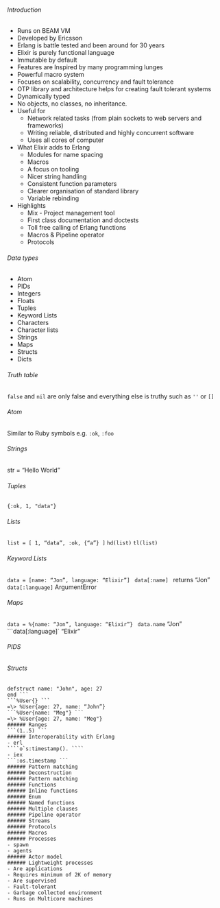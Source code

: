 
###### Introduction
- Runs on BEAM VM
- Developed by Ericsson
- Erlang is battle tested and been around for 30 years	 
- Elixir is purely functional language
- Immutable by default
- Features are Inspired by many programming lunges 
- Powerful macro system
- Focuses on scalability, concurrency and fault tolerance
- OTP library and architecture helps for creating fault tolerant systems
- Dynamically typed
- No objects, no classes, no inheritance.
- Useful for
	- Network related tasks (from plain sockets to web servers and frameworks)
	- Writing reliable, distributed and highly concurrent software
	- Uses all cores of computer
- What Elixir adds to Erlang
	- Modules for name spacing
	- Macros
	- A focus on tooling
	- Nicer string handling
	- Consistent function parameters
	- Clearer organisation of standard library
	- Variable rebinding
- Highlights
	- Mix - Project management tool
	- First class documentation and doctests
	- Toll free calling of Erlang functions
	- Macros & Pipeline operator
	- Protocols
###### Data types
- Atom
- PIDs
- Integers
- Floats
- Tuples
- Keyword Lists
- Characters
- Character lists
- Strings
- Maps
- Structs
- Dicts

###### Truth table
`false` and `nil` are only false and everything else is truthy such as `''` or `[]`
###### Atom
Similar to Ruby symbols
e.g. `:ok`, `:foo`
###### Strings
str = “Hello World”
###### Tuples
`{:ok, 1, "data"}`
###### Lists
```list = [ 1, “data”, :ok, {“a”} ]```
`hd(list)`
`tl(list)`
###### Keyword Lists
```data = [name: “Jon”, language: “Elixir”] ```
```data[:name] ``` returns “Jon”
```data[:language]``` ArgumentError 
###### Maps
```data = %{name: “Jon”, language: “Elixir”} ```
```data.name``` “Jon”
```data[:language]` “Elixir”
###### PIDS
###### Structs
```defmodule User dodefstruct name: "John", age: 27end ``` 
```%User{} ```
=\> %User{age: 27, name: “John”} 
```%User{name: "Meg"} ```
=\> %User{age: 27, name: "Meg"} 
###### Ranges
```(1..5) ```
###### Interoperability with Erlang
- erl 
````o`s:timestamp(). ````
- iex
```:os.timestamp ```
###### Pattern matching
###### Deconstruction
###### Pattern matching 
###### Functions
###### Inline functions
###### Enum
###### Named functions
###### Multiple clauses 
###### Pipeline operator
###### Streams
###### Protocols
###### Macros
###### Processes 
- spawn
- agents
###### Actor model
###### Lightweight processes 
- Are applications
- Requires minimum of 2K of memory
- Are supervised
- Fault-tolerant
- Garbage collected environment
- Runs on Multicore machines



